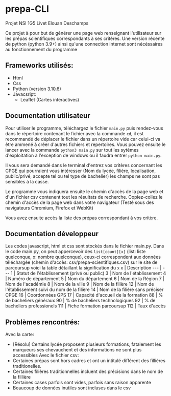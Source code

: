 # prepa-CLI
Projet NSI 1G5 Livet Elouan Deschamps

Ce projet à pour but de générer une page web renseignant l'utilisateur sur les prépas scientifiques correspondants à ses critères.
Une version récente de python (python 3.9+) ainsi qu'une connection internet sont nécéssaires au fonctionnement du programme

## Frameworks utilisés:
* Html
* Css
* Python (version 3.10.6)
* Javacsript:
    * Leaflet (Cartes interactives)

## Documentation utilisateur
Pour utiliser le programme, téléchargez le fichier `main.py` puis rendez-vous dans le répertoire contenant le fichier avec la commande `cd`, il est recommandé de déplacer le fichier dans un répertoire vide car celui-ci va être ammené à créer d'autres fichiers et repertoires. Vous pouvez ensuite le lancer avec la commande `python3 main.py` sur tout les sytèmes d'exploitation à l'exception de windows ou il faudra entrer `python main.py`.

Il vous sera demandé dans le terminal d'entrez vos critères concernant les CPGE qui pourraient vous intéresser (Nom du lycée, filière, localisation, public/privé, accepte tel ou tel type de bachelier) les champs ne sont pas sensibles à la casse.

Le programme vous indiquera ensuite le chemin d'accès de la page web et d'un fichier csv contenent tout les résultats de recherche. Copiez-collez le chemin d'accès de la page web dans votre navigateur (Testé sous des navigateurs Chromium, Firefox et WebKit)

Vous avez ensuite accès la liste des prépas correspondant à vos critère.

## Documentation développeur
Les codes javascript, html et css sont stockés dans le fichier main.py.
Dans le code main.py, on peut appercevoir des `list[count][x]` (list: liste quelconque, x: nombre quelconque), ceux-ci correspondent aux données téléchargée (chemin d'accès: csv/prepa-scientifiques.csv) sur le site de parcoursup voici la table détaillant la signification du `x` 
x | Description
 --- | --- 
1 | Statut de l'établissement (privé ou public)
3 | Nom de l'établissement
4 | Numéro de département
5 | Nom du département
6 | Nom de la Région
7 | Nom de l'académie
8 | Nom de la ville
9 | Nom de la filière
12 | Nom de l'établissement suivi du nom de la filière
14 | Nom de la filière sans préciser CPGE
16 | Coordonnées GPS
17 | Capacité d'accueil de la formation
88 | % de bacheliers généraux
90 | % de bacheliers technologiques
92 | % de bacheliers professionels
111 | Fiche formation parcoursup
112 | Taux d'accès
## Problèmes rencontrés:
Avec la carte:
* [Résolu] Certains lycée proposent plusieurs formations, fatalement les marqueurs ses chevauchent et des informations ne sont plus accessibles
Avec le fichier csv:
* Certaines prépas sont hors cadres et ont un intitulé différent des fillières traditionelles.
* Certaines filières traditionnelles incluent des précisions dans le nom de la fillière
* Certaines cases parfois sont vides, parfois sans raison apparente
* Beaucoup de données inutiles sont incluses dans le csv